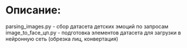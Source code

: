 # Описание:

parsing_images.py - сбор датасета детских эмоций по запросам
image_to_face_цп.py - подготовка элементов датасета для загрузки в нейронную сеть (обрезка лиц, конвертация)

